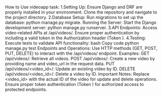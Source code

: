 How to Use videoapp task:
1.Setting Up:
Ensure Django and DRF are properly installed in your environment.
Clone the repository and navigate to the project directory.
2.Database Setup:
Run migrations to set up the database: python manage.py migrate.
Running the Server:
Start the Django development server: python manage.py runserver.
3.API Endpoints:
Access video-related APIs at /api/videos/.
Ensure proper authentication by including a valid token in the Authorization header (Token <token>).
4.Testing:
Execute tests to validate API functionality:
bash
Copy code
python manage.py test
Endpoints and Operations:
Use HTTP methods (GET, POST, PUT, DELETE) to interact with the /api/videos/ endpoint.
Examples:
GET /api/videos/: Retrieve all videos.
POST /api/videos/: Create a new video by providing name and video_url in the request data.
PUT /api/videos/<video_id>/: Update an existing video by ID.
DELETE /api/videos/<video_id>/: Delete a video by ID.
Important Notes:
Replace <video_id> with the actual ID of the video for update and delete operations.
Ensure proper token authentication (Token <token>) for authorized access to protected endpoints.
